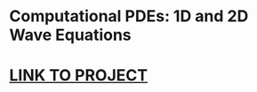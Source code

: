 # Computational PDEs: 1D and 2D Wave Equations
# [LINK TO PROJECT](https://leonwu4951.github.io/comp-pdes/)
